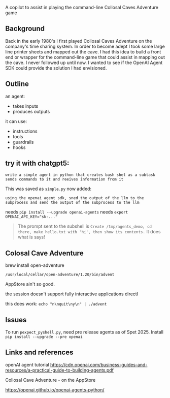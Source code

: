 A copilot to assist in playing the command-line Collosal Caves Adventure game

## Background
Back in the early 1980's I first played Collosal Caves Adventure
on the company's time sharing system. In order to become adept
I took some large line printer sheets and mapped out the cave.
I had this idea to build a front end or wrapper for the command-line
game that could assist in mapping out the cave. I never followed up
until now. I wanted to see if the OpenAI Agent SDK could provide
the solution I had envisioned.

## Outline
an agent:
- takes inputs
- produces outputs

it can use:
- instructions
- tools
- guardrails
- hooks

## try it with chatgpt5:
```
write a simple agent in python that creates bash shel as a subtask sends commands to it and reeives information from it
```
This was saved as ``simple.py``
now added:
```
using the openai agent sdk, sned the output of the llm to the subprocess and send the output of the subprocess to the llm
```
needs ``pip install --upgrade openai-agents``
needs ``export OPENAI_API_KEY="sk-..."``

> The prompt sent to the subshell is ``Create /tmp/agents_demo, cd there, make hello.txt with 'hi', then show its contents.``
> It does what is says!

## Colosal Cave Adventure
brew install open-adventure

``/usr/local/cellar/open-adventure/1.20/bin/advent``

AppStore ain't so good.

the session doesn't support fully interactive applications directl

this does work: ``echo "n\nquit\ny\n" | ./advent``

## Issues
To run ``pexpect_pyshell.py``, need pre release agents as of Spet 2025.
Install ``pip install --upgrade --pre openai``

## Links and references
openAI agent tutorial
https://cdn.openai.com/business-guides-and-resources/a-practical-guide-to-building-agents.pdf

Collosal Cave Adventure - on the AppStore

https://openai.github.io/openai-agents-python/
